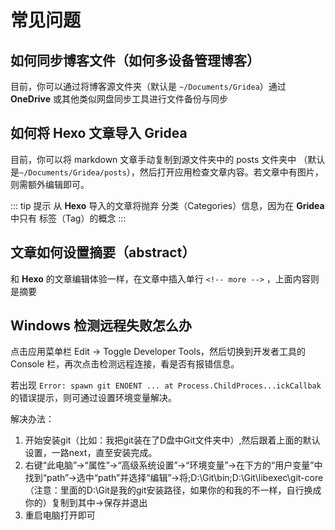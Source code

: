 # 常见问题
## 如何同步博客文件（如何多设备管理博客）
目前，你可以通过将博客源文件夹（默认是 `~/Documents/Gridea`）通过 **OneDrive** 或其他类似网盘同步工具进行文件备份与同步

## 如何将 Hexo 文章导入 Gridea
目前，你可以将 markdown 文章手动复制到源文件夹中的 posts 文件夹中 （默认是`~/Documents/Gridea/posts`），然后打开应用检查文章内容。若文章中有图片，则需额外编辑即可。

::: tip 提示
从 **Hexo** 导入的文章将抛弃 分类（Categories）信息，因为在 **Gridea** 中只有 标签（Tag）的概念
:::

## 文章如何设置摘要（abstract）
和 **Hexo** 的文章编辑体验一样，在文章中插入单行 `<!-- more -->` ，上面内容则是摘要

## Windows 检测远程失败怎么办
点击应用菜单栏 Edit -> Toggle Developer Tools，然后切换到开发者工具的 Console 栏，再次点击检测远程连接，看是否有报错信息。

若出现 `Error: spawn git ENOENT ... at Process.ChildProces...ickCallbak` 的错误提示，则可通过设置环境变量解决。

解决办法：
1. 开始安装git（比如：我把git装在了D盘中Git文件夹中）,然后跟着上面的默认设置，一路next，直至安装完成。
2. 右键“此电脑”->“属性”->“高级系统设置”->“环境变量”->在下方的“用户变量”中找到“path”->选中“path”并选择“编辑”->将;D:\Git\bin;D:\Git\libexec\git-core（注意：里面的D:\Git是我的git安装路径，如果你的和我的不一样，自行换成你的）复制到其中->保存并退出
3. 重启电脑打开即可
